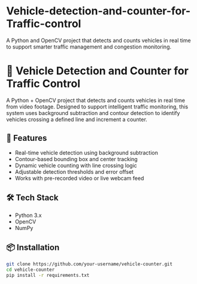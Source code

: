# Vehicle-detection-and-counter-for-Traffic-control
A Python and OpenCV project that detects and counts vehicles in real time to support smarter traffic management and congestion monitoring.
# 🚗 Vehicle Detection and Counter for Traffic Control

A Python + OpenCV project that detects and counts vehicles in real time from video footage. Designed to support intelligent traffic monitoring, this system uses background subtraction and contour detection to identify vehicles crossing a defined line and increment a counter.

## 📌 Features

- Real-time vehicle detection using background subtraction
- Contour-based bounding box and center tracking
- Dynamic vehicle counting with line crossing logic
- Adjustable detection thresholds and error offset
- Works with pre-recorded video or live webcam feed

## 🛠️ Tech Stack

- Python 3.x  
- OpenCV  
- NumPy  

## 📦 Installation

```bash
git clone https://github.com/your-username/vehicle-counter.git
cd vehicle-counter
pip install -r requirements.txt
